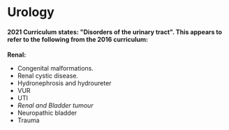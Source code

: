 # Urology 

#### 2021 Curriculum states: "Disorders of the urinary tract". This appears to refer to the following from the 2016 curriculum:   

**Renal:**  
 - Congenital malformations.  
 - Renal cystic disease.  
 - Hydronephrosis and hydroureter   
 - VUR   
 - UTI    
 - *Renal and Bladder tumour*   
 - Neuropathic bladder    
 - Trauma    
